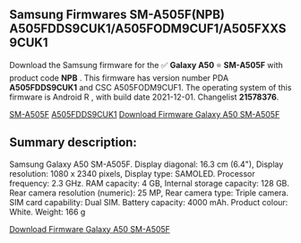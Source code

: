 <h2>Samsung Firmwares SM-A505F(NPB) A505FDDS9CUK1/A505FODM9CUF1/A505FXXS9CUK1</h2>
Download the Samsung firmware for the ✅ <strong>Galaxy A50 </strong> ⭐ <strong>SM-A505F</strong> with product code <strong>NPB</strong> . This firmware has version number PDA <strong>A505FDDS9CUK1</strong> and CSC A505FODM9CUF1. The operating system of this firmware is Android R , with build date 2021-12-01. Changelist <strong>21578376</strong>.


[SM-A505F](https://samfirm.shop/samsung/model/SM-A505F)
[A505FDDS9CUK1](https://samfirm.shop/samsung/pda/A505FDDS9CUK1)
[Download Firmware Galaxy A50 SM-A505F](https://samfirm.shop/samsung/firmware/479285)
<h2>Summary description:</h2>
<p>Samsung Galaxy A50 SM-A505F. Display diagonal: 16.3 cm (6.4"), Display resolution: 1080 x 2340 pixels, Display type: SAMOLED. Processor frequency: 2.3 GHz. RAM capacity: 4 GB, Internal storage capacity: 128 GB. Rear camera resolution (numeric): 25 MP, Rear camera type: Triple camera. SIM card capability: Dual SIM. Battery capacity: 4000 mAh. Product colour: White. Weight: 166 g</p>


[Download Firmware Galaxy A50 SM-A505F](https://samfirm.shop/samsung/firmware/479285)
